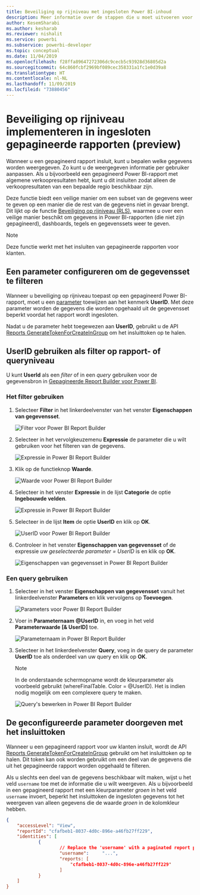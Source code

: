 ```yaml
---
title: Beveiliging op rijniveau met ingesloten Power BI-inhoud
description: Meer informatie over de stappen die u moet uitvoeren voor het insluiten van Power BI-inhoud in uw toepassing.
author: KesemSharabi
ms.author: kesharab
ms.reviewer: nishalit
ms.service: powerbi
ms.subservice: powerbi-developer
ms.topic: conceptual
ms.date: 11/04/2019
ms.openlocfilehash: f28ffa89647272306dc9cecb5c93928d36805d2a
ms.sourcegitcommit: 64c860fcbf2969bf089cec358331a1fc1e0d39a8
ms.translationtype: HT
ms.contentlocale: nl-NL
ms.lasthandoff: 11/09/2019
ms.locfileid: "73880456"
---
```

# <a name="implementing-row-level-security-in-embedded-paginated-reports-preview"></a>Beveiliging op rijniveau implementeren in ingesloten gepagineerde rapporten (preview)

Wanneer u een gepagineerd rapport insluit, kunt u bepalen welke gegevens worden weergegeven. Zo kunt u de weergegeven informatie per gebruiker aanpassen. Als u bijvoorbeeld een gepagineerd Power BI-rapport met algemene verkoopresultaten hebt, kunt u dit insluiten zodat alleen de verkoopresultaten van een bepaalde regio beschikbaar zijn.

Deze functie biedt een veilige manier om een subset van de gegevens weer te geven op een manier die de rest van de gegevens niet in gevaar brengt. Dit lijkt op de functie [Beveiliging op rijniveau (RLS)](embedded-row-level-security.md), waarmee u over een veilige manier beschikt om gegevens in Power BI-rapporten (die niet zijn gepagineerd), dashboards, tegels en gegevenssets weer te geven.  

> [!Note]
> Deze functie werkt met het insluiten van gepagineerde rapporten voor klanten.

## <a name="configuring-a-parameter-to-filter-the-dataset"></a>Een parameter configureren om de gegevensset te filteren

Wanneer u beveiliging op rijniveau toepast op een gepagineerd Power BI-rapport, moet u een [parameter](../report-builder-parameters.md) toewijzen aan het kenmerk **UserID**. Met deze parameter worden de gegevens die worden opgehaald uit de gegevensset beperkt voordat het rapport wordt ingesloten.

Nadat u de parameter hebt toegewezen aan **UserID**, gebruikt u de API [Reports GenerateTokenForCreateInGroup](https://docs.microsoft.com/rest/api/power-bi/embedtoken/reports_generatetokenforcreateingroup) om het insluittoken op te halen.

## <a name="use-uderid-as-a-filter-at-report-or-query-level"></a>UserID gebruiken als filter op rapport- of queryniveau

U kunt **UserId** als een *filter* of in een *query* gebruiken voor de gegevensbron in [Gepagineerde Report Builder voor Power BI](../report-builder-power-bi.md).

### <a name="using-the-filter"></a>Het filter gebruiken

1. Selecteer **Filter** in het linkerdeelvenster van het venster **Eigenschappen van gegevensset**.

    ![Filter voor Power BI Report Builder](media/embedded-paginated-reports-secure-data/filter.png)

2. Selecteer in het vervolgkeuzemenu **Expressie** de parameter die u wilt gebruiken voor het filteren van de gegevens.

     ![Expressie in Power BI Report Builder](media/embedded-paginated-reports-secure-data/expression.png)

3. Klik op de functieknop **Waarde**. 

    ![Waarde voor Power BI Report Builder](media/embedded-paginated-reports-secure-data/function.png)

4. Selecteer in het venster **Expressie** in de lijst **Categorie** de optie **Ingebouwde velden**.

    ![Expressie in Power BI Report Builder](media/embedded-paginated-reports-secure-data/built-in-fields.png)

5. Selecteer in de lijst **Item** de optie **UserID** en klik op **OK**.

    ![UserID voor Power BI Report Builder](media/embedded-paginated-reports-secure-data/userid.png)

6. Controleer in het venster **Eigenschappen van gegevensset** of de expressie *uw geselecteerde parameter = UserID* is en klik op **OK**.

    ![Eigenschappen van gegevensset in Power BI Report Builder](media/embedded-paginated-reports-secure-data/verify.png)

### <a name="using-a-query"></a>Een query gebruiken

1. Selecteer in het venster **Eigenschappen van gegevensset** vanuit het linkerdeelvenster **Parameters** en klik vervolgens op **Toevoegen**.

    ![Parameters voor Power BI Report Builder](media/embedded-paginated-reports-secure-data/parameters.png)

2. Voer in **Parameternaam** **@UserID** in, en voeg in het veld **Parameterwaarde** **[& UserID]** toe.

    ![Parameternaam in Power BI Report Builder](media/embedded-paginated-reports-secure-data/parameter-name.png) 

3. Selecteer in het linkerdeelvenster **Query**, voeg in de query de parameter **UserID** toe als onderdeel van uw query en klik op **OK**.
    > [!NOTE]
    > In de onderstaande schermopname wordt de kleurparameter als voorbeeld gebruikt (whereFinalTable. Color = @UserID). Het is indien nodig mogelijk om een complexere query te maken.

    ![Query's bewerken in Power BI Report Builder](media/embedded-paginated-reports-secure-data/query-edit.png)

## <a name="passing-the-configured-parameter-using-the-embed-token"></a>De geconfigureerde parameter doorgeven met het insluittoken

Wanneer u een gepagineerd rapport voor uw klanten insluit, wordt de API [Reports GenerateTokenForCreateInGroup](https://docs.microsoft.com/rest/api/power-bi/embedtoken/reports_generatetokenforcreateingroup) gebruikt om het insluittoken op te halen. Dit token kan ook worden gebruikt om een deel van de gegevens die uit het gepagineerde rapport worden opgehaald te filteren.

Als u slechts een deel van de gegevens beschikbaar wilt maken, wijst u het veld `username` toe met de informatie die u wilt weergeven. Als u bijvoorbeeld in een gepagineerd rapport met een kleurparameter *groen* in het veld `username` invoert, beperkt het insluittoken de ingesloten gegevens tot het weergeven van alleen gegevens die de waarde *groen* in de kolomkleur hebben.

```JSON
{
    "accessLevel": "View",
    "reportId": "cfafbeb1-8037-4d0c-896e-a46fb27ff229",
    "identities": [
            {
                    // Replace the 'username' with a paginated report parameter
                    "username":     "...",
                    "reports: [
                        "cfafbeb1-8037-4d0c-896e-a46fb27ff229"
                    ]
            }
    ]
}
```
